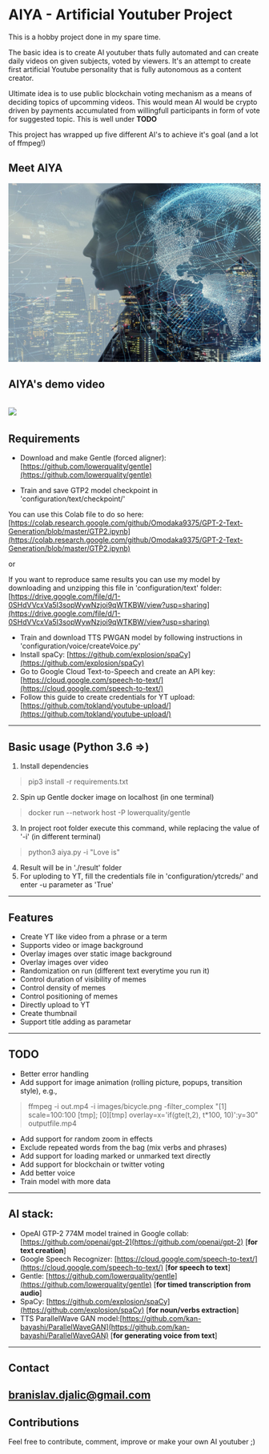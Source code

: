 # AIYA - Artificial Youtuber Project

This is a hobby project done in my spare time.

The basic idea is to create AI youtuber thats fully automated and can create daily videos on given subjects, voted by viewers. It's an attempt to create first artificial Youtube personality that is fully autonomous as a content creator.

Ultimate idea is to use public blockchain voting mechanism as a means of deciding topics of upcomming videos. This would mean AI would be crypto driven by payments accumulated from willingfull participants in form of vote for suggested topic. This is well under **TODO**

This project has wrapped up five different AI's to achieve it's goal (and a lot of ffmpeg!)

## Meet AIYA
![AIYA](./thumb.jpg)
## AIYA's demo video 
[![](http://img.youtube.com/vi/VkoQecLPkS4/0.jpg)](http://www.youtube.com/watch?v=VkoQecLPkS4)
---------------------------------------------------------------
## Requirements
- Download and make Gentle (forced aligner): 
[https://github.com/lowerquality/gentle](https://github.com/lowerquality/gentle)

- Train and save GTP2 model checkpoint in 'configuration/text/checkpoint/'

You can use this Colab file to do so here:
[https://colab.research.google.com/github/Omodaka9375/GPT-2-Text-Generation/blob/master/GTP2.ipynb](https://colab.research.google.com/github/Omodaka9375/GPT-2-Text-Generation/blob/master/GTP2.ipynb)

or

If you want to reproduce same results you can use my model by downloading and unzipping this file in 'configuration/text' folder: [https://drive.google.com/file/d/1-0SHdVVcxVa5I3sopWywNzjoi9qWTKBW/view?usp=sharing](https://drive.google.com/file/d/1-0SHdVVcxVa5I3sopWywNzjoi9qWTKBW/view?usp=sharing)
- Train and download TTS PWGAN model by following instructions in 'configuration/voice/createVoice.py'
- Install spaCy: [https://github.com/explosion/spaCy](https://github.com/explosion/spaCy)
- Go to Google Cloud Text-to-Speech and create an API key: [https://cloud.google.com/speech-to-text/](https://cloud.google.com/speech-to-text/) 
- Follow this guide to create credentials for YT upload: [https://github.com/tokland/youtube-upload/](https://github.com/tokland/youtube-upload/)
---------------------------------------------------------------
## Basic usage (Python 3.6 =>)
1. Install dependencies
> pip3 install -r requirements.txt
2. Spin up Gentle docker image on localhost (in one terminal)
> docker run --network host -P lowerquality/gentle
3. In project root folder execute this command, while replacing the value of '-i' (in different terminal)
> python3 aiya.py -i "Love is"
4. Result will be in './result' folder
5. For uploding to YT, fill the credentials file in 'configuration/ytcreds/' and enter -u parameter as 'True' 
---------------------------------------------------------------
## Features
- Create YT like video from a phrase or a term
- Supports video or image background
- Overlay images over static image background
- Overlay images over video
- Randomization on run (different text everytime you run it)
- Control duration of visibility of memes
- Control density of memes
- Control positioning of memes
- Directly upload to YT
- Create thumbnail
- Support title adding as parametar
---------------------------------------------------------------
## TODO
- Better error handling
- Add support for image animation (rolling picture, popups, transition style), e.g.,
> ffmpeg -i out.mp4 -i images/bicycle.png -filter_complex "[1] scale=100:100 [tmp]; [0][tmp] overlay=x='if(gte(t,2), t*100, 10)':y=30" outputfile.mp4
- Add support for random zoom in effects
- Exclude repeated words from the bag (mix verbs and phrases)
- Add support for loading marked or unmarked text directly
- Add support for blockchain or twitter voting
- Add better voice
- Train model with more data
---------------------------------------------------------------
## AI stack:
- OpeAI GTP-2 774M model trained in Google collab: [https://github.com/openai/gpt-2](https://github.com/openai/gpt-2) [**for text creation**]
- Google Speech Recognizer: [https://cloud.google.com/speech-to-text/](https://cloud.google.com/speech-to-text/) [**for speech to text**]
- Gentle: [https://github.com/lowerquality/gentle](https://github.com/lowerquality/gentle) [**for timed transcription from audio**]
- SpaCy: [https://github.com/explosion/spaCy](https://github.com/explosion/spaCy) [**for noun/verbs extraction**]
- TTS ParallelWave GAN model:[https://github.com/kan-bayashi/ParallelWaveGAN](https://github.com/kan-bayashi/ParallelWaveGAN) [**for generating voice from text**]
---------------------------------------------------------------
## Contact
branislav.djalic@gmail.com
---------------------------------------------------------------
## Contributions
Feel free to contribute, comment, improve or make your own AI youtuber ;)